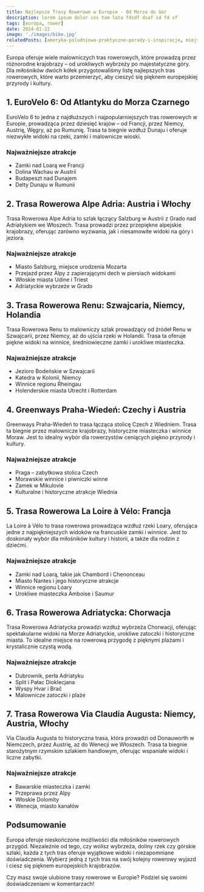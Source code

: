```yaml
---
title: Najlepsze Trasy Rowerowe w Europie - Od Morza do Gór
description: lorem ipsum dolor cos tam lata fdsdf dsaf sd fd sf
tags: [europa, rower]
date: 2024-01-22
image: './images/bike.jpg'
relatedPosts: [ameryka-poludniowa-praktyczne-porady-i-inspiracje, miejsca-gdzie-czas-sie-zatrzymal, skarby-europy]
---
```


Europa oferuje wiele malowniczych tras rowerowych, które prowadzą przez różnorodne krajobrazy – od urokliwych wybrzeży po majestatyczne góry. Dla miłośników dwóch kółek przygotowaliśmy listę najlepszych tras rowerowych, które warto przemierzyć, aby cieszyć się pięknem europejskiej przyrody i kultury.

## 1. EuroVelo 6: Od Atlantyku do Morza Czarnego

EuroVelo 6 to jedna z najdłuższych i najpopularniejszych tras rowerowych w Europie, prowadząca przez dziesięć krajów – od Francji, przez Niemcy, Austrię, Węgry, aż po Rumunię. Trasa ta biegnie wzdłuż Dunaju i oferuje niezwykłe widoki na rzeki, zamki i malownicze wioski.

### Najważniejsze atrakcje

- Zamki nad Loarą we Francji
- Dolina Wachau w Austrii
- Budapeszt nad Dunajem
- Delty Dunaju w Rumunii

## 2. Trasa Rowerowa Alpe Adria: Austria i Włochy

Trasa Rowerowa Alpe Adria to szlak łączący Salzburg w Austrii z Grado nad Adriatykiem we Włoszech. Trasa prowadzi przez przepiękne alpejskie krajobrazy, oferując zarówno wyzwania, jak i niesamowite widoki na góry i jeziora.

### Najważniejsze atrakcje

- Miasto Salzburg, miejsce urodzenia Mozarta
- Przejazd przez Alpy z zapierającymi dech w piersiach widokami
- Włoskie miasta Udine i Triest
- Adriatyckie wybrzeże w Grado

## 3. Trasa Rowerowa Renu: Szwajcaria, Niemcy, Holandia

Trasa Rowerowa Renu to malowniczy szlak prowadzący od źródeł Renu w Szwajcarii, przez Niemcy, aż do ujścia rzeki w Holandii. Trasa ta oferuje piękne widoki na winnice, średniowieczne zamki i urokliwe miasteczka.

### Najważniejsze atrakcje

- Jezioro Bodeńskie w Szwajcarii
- Katedra w Kolonii, Niemcy
- Winnice regionu Rheingau
- Holenderskie miasta Utrecht i Rotterdam

## 4. Greenways Praha-Wiedeń: Czechy i Austria

Greenways Praha-Wiedeń to trasa łącząca stolicę Czech z Wiedniem. Trasa ta biegnie przez malownicze krajobrazy, historyczne miasteczka i winnice Moraw. Jest to idealny wybór dla rowerzystów ceniących piękno przyrody i kultury.

### Najważniejsze atrakcje

- Praga – zabytkowa stolica Czech
- Morawskie winnice i piwniczki winne
- Zamek w Mikulovie
- Kulturalne i historyczne atrakcje Wiednia

## 5. Trasa Rowerowa La Loire à Vélo: Francja

La Loire à Vélo to trasa rowerowa prowadząca wzdłuż rzeki Loary, oferująca jedne z najpiękniejszych widoków na francuskie zamki i winnice. Jest to doskonały wybór dla miłośników kultury i historii, a także dla rodzin z dziećmi.

### Najważniejsze atrakcje

- Zamki nad Loarą, takie jak Chambord i Chenonceau
- Miasto Nantes i jego historyczne atrakcje
- Winnice regionu Loary
- Urokliwe miasteczka Amboise i Saumur

## 6. Trasa Rowerowa Adriatycka: Chorwacja

Trasa Rowerowa Adriatycka prowadzi wzdłuż wybrzeża Chorwacji, oferując spektakularne widoki na Morze Adriatyckie, urokliwe zatoczki i historyczne miasta. To idealne miejsce na rowerową przygodę z pięknymi plażami i krystalicznie czystą wodą.

### Najważniejsze atrakcje

- Dubrownik, perła Adriatyku
- Split i Pałac Dioklecjana
- Wyspy Hvar i Brač
- Malownicze zatoczki i plaże

## 7. Trasa Rowerowa Via Claudia Augusta: Niemcy, Austria, Włochy

Via Claudia Augusta to historyczna trasa, która prowadzi od Donauworth w Niemczech, przez Austrię, aż do Wenecji we Włoszech. Trasa ta biegnie starożytnym rzymskim szlakiem handlowym, oferując wspaniałe widoki i liczne zabytki.

### Najważniejsze atrakcje

- Bawarskie miasteczka i zamki
- Przeprawa przez Alpy
- Włoskie Dolomity
- Wenecja, miasto kanałów

## Podsumowanie

Europa oferuje nieskończone możliwości dla miłośników rowerowych przygód. Niezależnie od tego, czy wolisz wybrzeża, doliny rzek czy górskie szlaki, każda z tych tras oferuje wyjątkowe widoki i niezapomniane doświadczenia. Wybierz jedną z tych tras na swój kolejny rowerowy wyjazd i ciesz się pięknem europejskich krajobrazów.

Czy masz swoje ulubione trasy rowerowe w Europie? Podziel się swoimi doświadczeniami w komentarzach!
